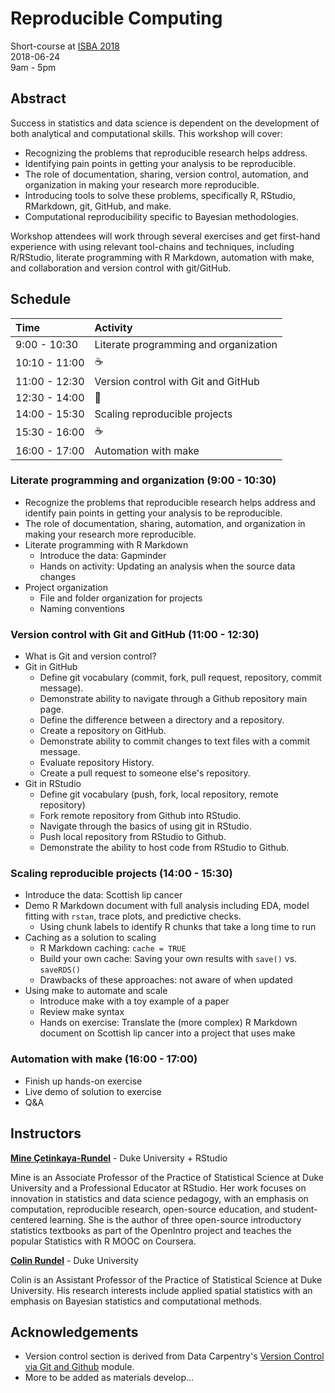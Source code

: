 # Reproducible Computing

Short-course at [ISBA 2018](https://bayesian.org/isba2018/Short-Courses/)  
2018-06-24  
9am - 5pm

## Abstract

Success in statistics and data science is dependent on the development of both analytical and computational skills. This workshop will cover:

- Recognizing the problems that reproducible research helps address.
- Identifying pain points in getting your analysis to be reproducible.
- The role of documentation, sharing, version control, automation, and organization in making your research more reproducible.
- Introducing tools to solve these problems, specifically R, RStudio, RMarkdown, git, GitHub, and make.
- Computational reproducibility specific to Bayesian methodologies.

Workshop attendees will work through several exercises and get first-hand experience with using relevant tool-chains and techniques, including R/RStudio, literate programming with R Markdown, automation with make, and collaboration and version control with git/GitHub.

## Schedule

| Time          | Activity                                |
|:--------------|:----------------------------------------|
| 9:00 - 10:30  | Literate programming and organization   |  
| 10:10 - 11:00 | :coffee:                                |       
| 11:00 - 12:30 | Version control with Git and GitHub     |  
| 12:30 - 14:00 | :fork_and_knife:                        |               
| 14:00 - 15:30 | Scaling reproducible projects           |    
| 15:30 - 16:00 | :coffee:                                |       
| 16:00 - 17:00 | Automation with make                    |    

### Literate programming and organization (9:00 - 10:30)

- Recognize the problems that reproducible research helps address and identify 
pain points in getting your analysis to be reproducible.
- The role of documentation, sharing, automation, and organization in making 
your research more reproducible.
- Literate programming with R Markdown
  - Introduce the data: Gapminder
  - Hands on activity: Updating an analysis when the source data changes
- Project organization
  - File and folder organization for projects
  - Naming conventions

### Version control with Git and GitHub (11:00 - 12:30)

- What is Git and version control?
- Git in GitHub
  - Define git vocabulary (commit, fork, pull request, repository, commit 
  message).
  - Demonstrate ability to navigate through a Github repository main page.
  - Define the difference between a directory and a repository.
  - Create a repository on GitHub.
  - Demonstrate ability to commit changes to text files with a commit message.
  - Evaluate repository History.
  - Create a pull request to someone else's repository.
- Git in RStudio
  - Define git vocabulary (push, fork, local repository, remote repository)
  - Fork remote repository from Github into RStudio.
  - Navigate through the basics of using git in RStudio.
  - Push local repository from RStudio to Github.
  - Demonstrate the ability to host code from RStudio to Github.

### Scaling reproducible projects (14:00 - 15:30)

- Introduce the data: Scottish lip cancer
- Demo R Markdown document with full analysis including EDA, model fitting with 
`rstan`, trace plots, and predictive checks.
  - Using chunk labels to identify R chunks that take a long time to run
- Caching as a solution to scaling
  - R Markdown caching: `cache = TRUE`
  - Build your own cache: Saving your own results with `save()` vs. `saveRDS()`
  - Drawbacks of these approaches: not aware of when updated
- Using make to automate and scale
  - Introduce make with a toy example of a paper
  - Review make syntax
  - Hands on exercise: Translate the (more complex) R Markdown document on 
  Scottish lip cancer into a project that uses make

### Automation with make (16:00 - 17:00)

- Finish up hands-on exercise
- Live demo of solution to exercise
- Q&A

## Instructors

**[Mine Çetinkaya-Rundel](http://www2.stat.duke.edu/~mc301/)** - Duke University + RStudio

Mine is an Associate Professor of the Practice of Statistical Science at Duke 
University and a Professional Educator at RStudio. Her work focuses on 
innovation in statistics and data science pedagogy, with an emphasis on computation, reproducible research, open-source education, and student-centered 
learning. She is the author of three open-source introductory statistics 
textbooks as part of the OpenIntro project and teaches the popular Statistics 
with R MOOC on Coursera.

**[Colin Rundel](http://www2.stat.duke.edu/~cr173/)** - Duke University

Colin is an Assistant Professor of the Practice of Statistical Science at Duke 
University. His research interests include applied spatial statistics with an 
emphasis on Bayesian statistics and computational methods.

## Acknowledgements

- Version control section is derived from Data Carpentry's  [Version Control via Git and Github](https://github.com/datacarpentry/rr-version-control) module.
- More to be added as materials develop...